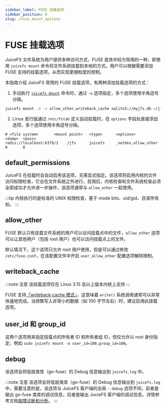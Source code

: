 ```yaml
---
sidebar_label: FUSE 挂载选项
sidebar_position: 6
slug: /fuse_mount_options
---
```

# FUSE 挂载选项

JuiceFS 文件系统为用户提供多种访问方式，FUSE 是其中较为常用的一种，即使用 `juicefs mount` 命令将文件系统挂载到本地的方式。用户可以根据需要添加 FUSE 支持的挂载选项，从而实现更细粒度的控制。

本指南介绍 JuiceFS 常用的 FUSE 挂载选项，有两种添加挂载选项的方式：

1. 手动执行 [`juicefs mount`](../reference/command_reference.md#mount) 命令时，通过 `-o` 选项指定，多个选项使用半角逗号分隔。

```bash
juicefs mount -d -o allow_other,writeback_cache sqlite3://myjfs.db ~/jfs
```

2. Linux 发行版通过 `/etc/fstab` 定义自动挂载时，在 `options` 字段处直接添加选项，多个选项使用半角逗号分隔。   

```
# <file system>       <mount point>   <type>      <options>           <dump>  <pass>
redis://localhost:6379/1    /jfs      juicefs     _netdev,allow_other   0       0
```

## default_permissions

JuiceFS 在挂载时会自动启用该选项，无需显式指定。该选项将启用内核的文件访问权限检查，它会在文件系统之外进行，启用后，内核检查和文件系统检查必须全部成功才允许进一步操作，该选项通常与 `allow_other` 一起使用。

:::tip
内核执行的是标准的 UNIX 权限检查，基于 mode bits、uid/gid、目录所有权。
:::

## allow_other

FUSE 默认只有挂载文件系统的用户可以访问挂载点中的文件，`allow_other` 选项可以让其他用户（包括 root 用户）也可以访问挂载点上的文件。

默认情况下，这个选项只允许 root 用户使用，但是可以通过修改 `/etc/fuse.conf`，在该配置文件中开启 `user_allow_other` 配置选项解除限制。

## writeback_cache

:::note 注意
该挂载选项仅在 Linux 3.15 及以上版本内核上支持
:::

FUSE 支持[「writeback-cache 模式」](https://www.kernel.org/doc/Documentation/filesystems/fuse-io.txt)，这意味着 `write()` 系统调用通常可以非常快速地完成。当频繁写入非常小的数据（如 100 字节左右）时，建议启用此挂载选项。

## user_id 和 group_id

这两个选项用来指定挂载点的所有者 ID 和所有者组 ID，但仅允许以 root 身份指定，例如 `sudo juicefs mount -o user_id=100,group_id=100`。

## debug

该选项会将低层类库（go-fuse）的 Debug 信息输出到 `juicefs.log` 中。

:::note 注意
该选项会将低层类库（go-fuse）的 Debug 信息输出到 `juicefs.log` 中，需要注意的是，该选项与 JuiceFS 客户端的全局 `--debug` 选项不同，前者是输出 go-fuse 类库的调试信息，后者是输出 JucieFS 客户端的调试信息。详情参考文档[故障诊断和分析](./fault_diagnosis_and_analysis)。
:::